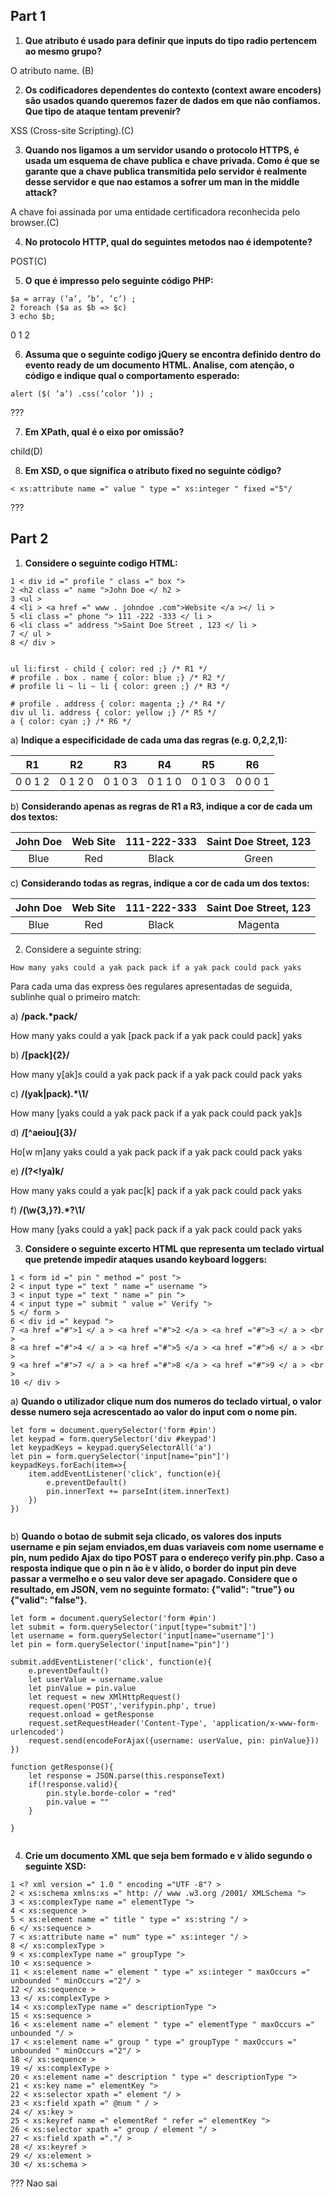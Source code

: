 ## Part 1

1. **Que atributo é usado para definir que inputs do tipo radio pertencem ao mesmo grupo?**

O atributo name. (B)

2. **Os codificadores dependentes do contexto (context aware encoders) são usados quando queremos fazer de dados em que não confiamos. Que tipo de ataque tentam prevenir?**

XSS (Cross-site Scripting).(C)

3. **Quando nos ligamos a um servidor usando o protocolo HTTPS, é usada um esquema de chave publica e chave privada. Como é que se garante que a chave publica transmitida pelo servidor é realmente desse servidor e que nao estamos a sofrer um man in the middle attack?**

A chave foi assinada por uma entidade certificadora reconhecida pelo browser.(C)

4. **No protocolo HTTP, qual do seguintes metodos nao é idempotente?**

POST(C)

5. **O que é impresso pelo seguinte código PHP:**
```
$a = array (’a’, ’b’, ’c’) ;
2 foreach ($a as $b => $c)
3 echo $b;
```
0 1 2

6. **Assuma que o seguinte codigo jQuery se encontra definido dentro do evento ready de um documento HTML. Analise, com atenção, o código e indique qual o comportamento esperado:**
```
alert ($( ’a’) .css(’color ’)) ;
```
???

7. **Em XPath, qual é o eixo por omissão?**

child(D)

8. **Em XSD, o que significa o atributo fixed no seguinte código?**
```
< xs:attribute name =" value " type =" xs:integer " fixed ="5"/
```
???


## Part 2


1. **Considere o seguinte codigo HTML:**
```
1 < div id =" profile " class =" box ">
2 <h2 class =" name ">John Doe </ h2 >
3 <ul >
4 <li > <a href =" www . johndoe .com">Website </a ></ li >
5 <li class =" phone "> 111 -222 -333 </ li >
6 <li class =" address ">Saint Doe Street , 123 </ li >
7 </ ul >
8 </ div >


ul li:first - child { color: red ;} /* R1 */
# profile . box . name { color: blue ;} /* R2 */
# profile li ~ li ~ li { color: green ;} /* R3 */

# profile . address { color: magenta ;} /* R4 */
div ul li. address { color: yellow ;} /* R5 */
a { color: cyan ;} /* R6 */
```
a) **Indique a especificidade de cada uma das regras (e.g. 0,2,2,1):**

| R1 | R2 | R3 | R4 | R5 | R6 |
| :--------: | :--------: | :--------: | :--------: | :--------: | :--------: |
| 0 0 1 2 | 0 1 2 0 | 0 1 0 3 | 0 1 1 0 | 0 1 0 3 | 0 0 0 1 |

b) **Considerando apenas as regras de R1 a R3, indique a cor de cada um dos textos:**

| John Doe | Web Site | 111-222-333 | Saint Doe Street, 123 |
| :--------: | :--------: | :--------: | :--------: |
| Blue | Red | Black | Green |

c) **Considerando todas as regras, indique a cor de cada um dos textos:**

| John Doe | Web Site | 111-222-333 | Saint Doe Street, 123 |
| :--------: | :--------: | :--------: | :--------: |
| Blue | Red | Black | Magenta |

2. Considere a seguinte string:
```
How many yaks could a yak pack pack if a yak pack could pack yaks
```
Para cada uma das express ̃oes regulares apresentadas de seguida, sublinhe qual o primeiro match:

a) **/pack.\*pack/**

How many yaks could a yak [pack pack if a yak pack could pack] yaks

b) **/[pack]{2}/**

How many y[ak]s could a yak pack pack if a yak pack could pack yaks

c) **/(yak|pack).*\1/**

How many [yaks could a yak pack pack if a yak pack could pack yak]s

d) **/[^aeiou]{3}/**

Ho[w m]any yaks could a yak pack pack if a yak pack could pack yaks

e) **/(?<!ya)k/**

How many yaks could a yak pac[k] pack if a yak pack could pack yaks

f) **/(\w{3,}?).*?\1/**

How many [yaks could a yak] pack pack if a yak pack could pack yaks

3. **Considere o seguinte excerto HTML que representa um teclado virtual que pretende impedir ataques usando keyboard loggers:**
```
1 < form id =" pin " method =" post ">
2 < input type =" text " name =" username ">
3 < input type =" text " name =" pin ">
4 < input type =" submit " value =" Verify ">
5 </ form >
6 < div id =" keypad ">
7 <a href ="#">1 </ a > <a href ="#">2 </a > <a href ="#">3 </ a > <br >
8 <a href ="#">4 </ a > <a href ="#">5 </a > <a href ="#">6 </ a > <br >
9 <a href ="#">7 </ a > <a href ="#">8 </a > <a href ="#">9 </ a > <br >
10 </ div >
```

a) **Quando o utilizador clique num dos numeros do teclado virtual, o valor desse numero seja acrescentado ao valor do input com o nome pin.**
```
let form = document.querySelector('form #pin')
let keypad = form.querySelector('div #keypad')
let keypadKeys = keypad.querySelectorAll('a')
let pin = form.querySelector('input[name="pin"]')
keypadKeys.forEach(item=>{
    item.addEventListener('click', function(e){
        e.preventDefault()
        pin.innerText += parseInt(item.innerText)
    })
})


```

b) **Quando o botao de submit seja clicado, os valores dos inputs username e pin sejam enviados,em duas variaveis com nome username e pin, num pedido Ajax do tipo POST para o endereço verify pin.php. Caso a resposta indique que o pin n ̃ao  ́e v ́alido, o border do input pin deve passar a vermelho e o seu valor deve ser apagado. Considere que o resultado, em JSON, vem no seguinte formato: {"valid": "true"} ou {"valid": "false"}.**

```
let form = document.querySelector('form #pin')
let submit = form.querySelector('input[type="submit"]')
let username = form.querySelector('input[name="username"]')
let pin = form.querySelector('input[name="pin"]')

submit.addEventListener('click', function(e){
    e.preventDefault()
    let userValue = username.value
    let pinValue = pin.value
    let request = new XMlHttpRequest()
    request.open('POST','verifypin.php', true)
    request.onload = getResponse
    request.setRequestHeader('Content-Type', 'application/x-www-form-urlencoded')
    request.send(encodeForAjax({username: userValue, pin: pinValue}))
})

function getResponse(){
    let response = JSON.parse(this.responseText)
    if(!response.valid){
        pin.style.borde-color = "red"
        pin.value = ""
    }

}


```

4. **Crie um documento XML que seja bem formado e v ́alido segundo o seguinte XSD:**
```
1 <? xml version =" 1.0 " encoding ="UTF -8"? >
2 < xs:schema xmlns:xs =" http: // www .w3.org /2001/ XMLSchema ">
3 < xs:complexType name =" elementType ">
4 < xs:sequence >
5 < xs:element name =" title " type =" xs:string "/ >
6 </ xs:sequence >
7 < xs:attribute name =" num" type =" xs:integer "/ >
8 </ xs:complexType >
9 < xs:complexType name =" groupType ">
10 < xs:sequence >
11 < xs:element name =" element " type =" xs:integer " maxOccurs =" unbounded " minOccurs ="2"/ >
12 </ xs:sequence >
13 </ xs:complexType >
14 < xs:complexType name =" descriptionType ">
15 < xs:sequence >
16 < xs:element name =" element " type =" elementType " maxOccurs =" unbounded "/ >
17 < xs:element name =" group " type =" groupType " maxOccurs =" unbounded " minOccurs ="2"/ >
18 </ xs:sequence >
19 </ xs:complexType >
20 < xs:element name =" description " type =" descriptionType ">
21 < xs:key name =" elementKey ">
22 < xs:selector xpath =" element "/ >
23 < xs:field xpath =" @num " / >
24 </ xs:key >
25 < xs:keyref name =" elementRef " refer =" elementKey ">
26 < xs:selector xpath =" group / element "/ >
27 < xs:field xpath ="."/ >
28 </ xs:keyref >
29 </ xs:element >
30 </ xs:schema >
```
???
Nao sai